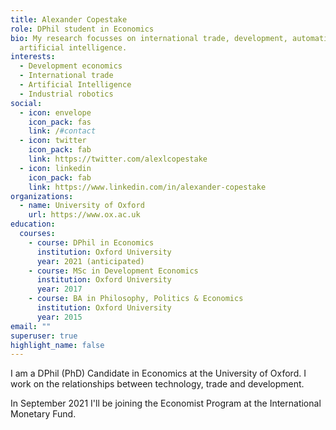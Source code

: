 ```yaml
---
title: Alexander Copestake
role: DPhil student in Economics
bio: My research focusses on international trade, development, automation and
  artificial intelligence.
interests:
  - Development economics
  - International trade
  - Artificial Intelligence
  - Industrial robotics
social:
  - icon: envelope
    icon_pack: fas
    link: /#contact
  - icon: twitter
    icon_pack: fab
    link: https://twitter.com/alexlcopestake
  - icon: linkedin
    icon_pack: fab
    link: https://www.linkedin.com/in/alexander-copestake
organizations:
  - name: University of Oxford
    url: https://www.ox.ac.uk
education:
  courses:
    - course: DPhil in Economics
      institution: Oxford University
      year: 2021 (anticipated)
    - course: MSc in Development Economics
      institution: Oxford University
      year: 2017
    - course: BA in Philosophy, Politics & Economics
      institution: Oxford University
      year: 2015
email: ""
superuser: true
highlight_name: false
---
```

I am a DPhil (PhD) Candidate in Economics at the University of Oxford. I work on the relationships between technology, trade and development.

In September 2021 I'll be joining the Economist Program at the International Monetary Fund.
